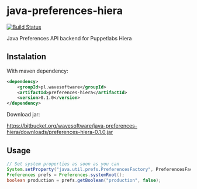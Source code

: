 java-preferences-hiera
======================

[![Build Status](https://travis-ci.org/wavesoftware/java-preferences-hiera.png?branch=master)](https://travis-ci.org/wavesoftware/java-preferences-hiera)

Java Preferences API backend for Puppetlabs Hiera

Instalation
-----------

With maven dependency:

```xml
<dependency>
	<groupId>pl.wavesoftware</groupId>
	<artifactId>preferences-hiera</artifactId>
	<version>0.1.0</version>
</dependency>
```

Download jar:

https://bitbucket.org/wavesoftware/java-preferences-hiera/downloads/preferences-hiera-0.1.0.jar

Usage
-----

```java
// Set system properties as soon as you can
System.setProperty("java.util.prefs.PreferencesFactory", PreferencesFactoryImpl.class.getName());
Preferences prefs = Preferences.systemRoot();
boolean production = prefs.getBoolean("production", false);
```
